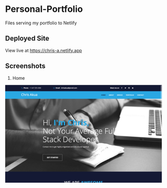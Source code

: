 # Personal-Portfolio
Files serving my portfolio to Netlify

## Deployed Site
View live at https://chris-a.netlify.app

## Screenshots
1. Home
<p align="center">
 <img src="assets/Home.png" />
</p>
